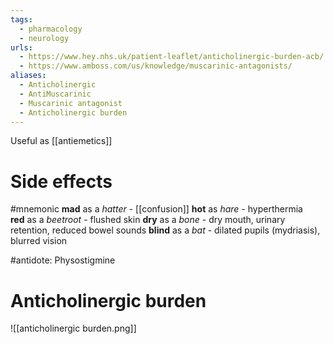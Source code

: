```yaml
---
tags:
  - pharmacology
  - neurology
urls:
  - https://www.hey.nhs.uk/patient-leaflet/anticholinergic-burden-acb/
  - https://www.amboss.com/us/knowledge/muscarinic-antagonists/
aliases:
  - Anticholinergic
  - AntiMuscarinic
  - Muscarinic antagonist
  - Anticholinergic burden
---
```

Useful as [[antiemetics]]
# Side effects
#mnemonic 
**mad** as a _hatter_ - [[confusion]]
**hot** as _hare_ - hyperthermia
**red** as a _beetroot_ - flushed skin
**dry** as a _bone_ - dry mouth, urinary retention, reduced bowel sounds
**blind** as a _bat_ - dilated pupils (mydriasis), blurred vision

#antidote: Physostigmine

# Anticholinergic burden
![[anticholinergic burden.png]]
